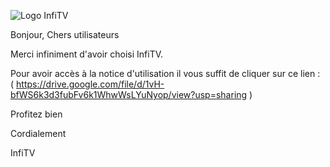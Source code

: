 ![Logo InfiTV](https://github.com/user-attachments/assets/5fc59971-fbb7-4b0d-9721-e07fc567bc92)

Bonjour,
Chers utilisateurs

Merci infiniment d'avoir choisi InfiTV.

Pour avoir accès à la notice d'utilisation il vous suffit de cliquer sur ce lien : ( https://drive.google.com/file/d/1vH-bfWS6k3d3fubFv6k1WhwWsLYuNyop/view?usp=sharing )

Profitez bien

Cordialement

InfiTV
